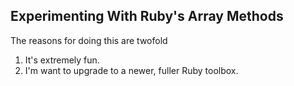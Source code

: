 ## Experimenting With Ruby's Array Methods

The reasons for doing this are twofold

1. It's extremely fun.
2. I'm want to upgrade to a newer, fuller Ruby toolbox.